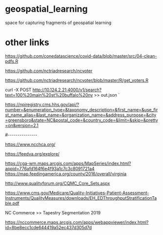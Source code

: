 # geospatial_learning
space for capturing fragments of geospatial learning

# other links


https://github.com/conedatascience/covid-data/blob/master/src/04-clean-pdfs.R

https://github.com/nctriadresearch/ncvoter

https://github.com/nctriadresearch/ncvoter/blob/master/R/get_voters.R


curl -X POST http://10.124.2.21:4000/v1/search?text=100%20main%20st%20buffalo%20ny >> out.json `

https://npiregistry.cms.hhs.gov/api/?number=&enumeration_type=&taxonomy_description=&first_name=&use_first_name_alias=&last_name=&organization_name=&address_purpose=&city=greensboro&state=NC&postal_code=&country_code=&limit=&skip=&pretty=on&version=2.1


#---------------

https://www.ncchca.org/




https://feedva.org/explore/

https://cga-wm.maps.arcgis.com/apps/MapSeries/index.html?appid=776afd164f6e4f93a1c7c3c8091721a4
https://map.feedingamerica.org/county/2016/overall/virginia



http://www.qualityforum.org/CQMC_Core_Sets.aspx

https://www.cms.gov/Medicare/Quality-Initiatives-Patient-Assessment-Instruments/QualityMeasures/downloads/EH_EDThroughputStratificationTable.pdf


NC Commerce >> Tapestry Segmentation 2019

https://nccommerce.maps.arcgis.com/apps/webappviewer/index.html?id=8be8ecc1cde644419a52ec437d305d7d